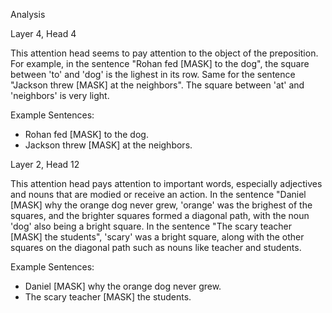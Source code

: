 Analysis

 Layer 4, Head 4

This attention head seems to pay attention to the object of the preposition. For example, in the sentence "Rohan fed [MASK] to the dog", the square between 'to' and 'dog' is the lighest in its row. Same for the sentence "Jackson threw [MASK] at the neighbors". The square between 'at' and 'neighbors' is very light.

Example Sentences:
- Rohan fed [MASK] to the dog.
- Jackson threw [MASK] at the neighbors.

Layer 2, Head 12

This attention head pays attention to important words, especially adjectives and nouns that are modied or receive an action. In the sentence "Daniel [MASK] why the orange dog never grew, 'orange' was the brighest of the squares, and the brighter squares formed a diagonal path, with the noun 'dog' also being a bright square. In the sentence "The scary teacher [MASK] the students", 'scary' was a bright square, along with the other squares on the diagonal path such as nouns like teacher and students. 

Example Sentences:
- Daniel [MASK] why the orange dog never grew.
- The scary teacher [MASK] the students.

